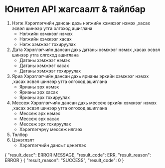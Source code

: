 # Юнител API жагсаалт & тайлбар
1. Нэгж 
   Хэрэглэгчийн дансан дахь нэгжийн хэмжээг  нэмэх ,хасах эсвэл шинээр утга олгоход ашиглана 
	* Нэгжийн хэмжээг нэмэх
	* Нэгжийн хэмжээг хасах
	* Нэгж хэмжээг тохируулах 
2. Дата
   Хэрэглэгчийн дансан дахь датаны хэмжээг  нэмэх ,хасах эсвэл шинээр утга олгоход ашиглана 
	* Датаны хэмжээг нэмэх
	* Датаны хэмжээг хасах
	* Датаны хэмжээг тохируулах 
3. Яриа 
   Хэрэглэгчийн дансан дахь ярианы эрхийн  хэмжээг  нэмэх ,хасах эсвэл шинээр утга олгоход ашиглана 
	* Ярианы эрх нэмэх
	* Ярианы эрх хасах
	* Ярианы эрх тохируулах 
4. Мессеж
   Хэрэглэгчийн дансан дахь мессеж эрхийн  хэмжээг  нэмэх ,хасах эсвэл шинээр утга олгоход ашиглана 
	* Мессеж эрх нэмэх
	* Мессеж эрх хасах
	* Мессеж эрх тохируулах 
	* Хэрэглэгчрүү мессеж илгээх
5. Төлбөр
6. Цэнэглэлт
	* Хэрэглэгчийн дансыг цэнэглэх 


{ "result_desc": ERROR MESSAGE, "result_code": ERR, "result_reason": ERROR }
{ "result_reason": "SUCCESS", "result_code": 0 }
